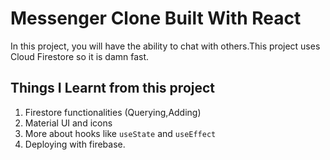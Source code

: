 # Messenger Clone Built With React

In this project, you will have the ability to chat with others.This project uses Cloud Firestore so it is damn fast.

## Things I Learnt from this project
1. Firestore functionalities (Querying,Adding)
1. Material UI and icons
1. More about hooks like `useState` and `useEffect`
1. Deploying with firebase.

